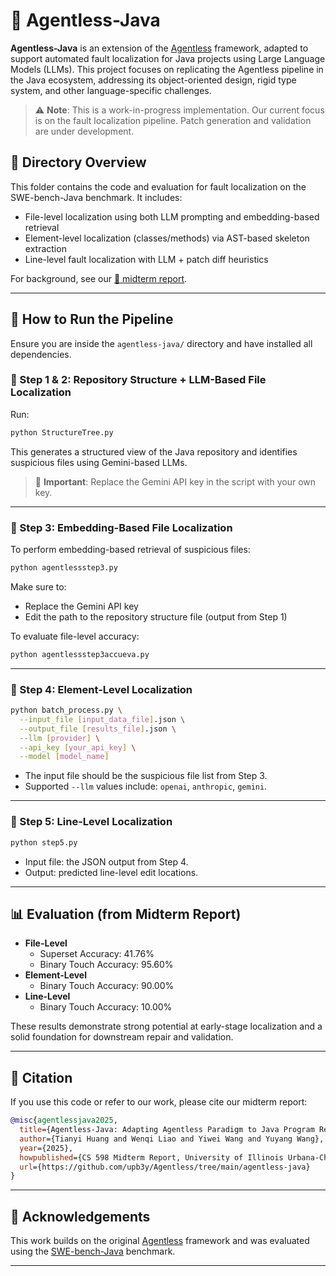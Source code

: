# 🐾 Agentless-Java

**Agentless-Java** is an extension of the [Agentless](https://github.com/OpenAutoCoder/Agentless) framework, adapted to support automated fault localization for Java projects using Large Language Models (LLMs). This project focuses on replicating the Agentless pipeline in the Java ecosystem, addressing its object-oriented design, rigid type system, and other language-specific challenges.

> ⚠️ **Note**: This is a work-in-progress implementation. Our current focus is on the fault localization pipeline. Patch generation and validation are under development.

## 📁 Directory Overview

This folder contains the code and evaluation for fault localization on the SWE-bench-Java benchmark. It includes:

- File-level localization using both LLM prompting and embedding-based retrieval
- Element-level localization (classes/methods) via AST-based skeleton extraction
- Line-level fault localization with LLM + patch diff heuristics

For background, see our [📄 midterm report](./Agentless-Java_MidtermReport.pdf).

---

## 🚀 How to Run the Pipeline

Ensure you are inside the `agentless-java/` directory and have installed all dependencies.

### 🔹 Step 1 & 2: Repository Structure + LLM-Based File Localization

Run:

```bash
python StructureTree.py
```

This generates a structured view of the Java repository and identifies suspicious files using Gemini-based LLMs.

> 🔑 **Important**: Replace the Gemini API key in the script with your own key.

---

### 🔹 Step 3: Embedding-Based File Localization

To perform embedding-based retrieval of suspicious files:

```bash
python agentlessstep3.py
```

Make sure to:
- Replace the Gemini API key
- Edit the path to the repository structure file (output from Step 1)

To evaluate file-level accuracy:

```bash
python agentlessstep3accueva.py
```

---

### 🔹 Step 4: Element-Level Localization

```bash
python batch_process.py \
  --input_file [input_data_file].json \
  --output_file [results_file].json \
  --llm [provider] \
  --api_key [your_api_key] \
  --model [model_name]
```

- The input file should be the suspicious file list from Step 3.
- Supported `--llm` values include: `openai`, `anthropic`, `gemini`.

---

### 🔹 Step 5: Line-Level Localization

```bash
python step5.py
```

- Input file: the JSON output from Step 4.
- Output: predicted line-level edit locations.

---

## 📊 Evaluation (from Midterm Report)

- **File-Level**
  - Superset Accuracy: 41.76%
  - Binary Touch Accuracy: 95.60%
- **Element-Level**
  - Binary Touch Accuracy: 90.00%
- **Line-Level**
  - Binary Touch Accuracy: 10.00%

These results demonstrate strong potential at early-stage localization and a solid foundation for downstream repair and validation.

---

## 📝 Citation

If you use this code or refer to our work, please cite our midterm report:

```bibtex
@misc{agentlessjava2025,
  title={Agentless-Java: Adapting Agentless Paradigm to Java Program Repair},
  author={Tianyi Huang and Wenqi Liao and Yiwei Wang and Yuyang Wang},
  year={2025},
  howpublished={CS 598 Midterm Report, University of Illinois Urbana-Champaign},
  url={https://github.com/upb3y/Agentless/tree/main/agentless-java}
}
```

---

## 🙌 Acknowledgements

This work builds on the original [Agentless](https://github.com/OpenAutoCoder/Agentless) framework and was evaluated using the [SWE-bench-Java](https://arxiv.org/abs/2408.14354) benchmark.

---
